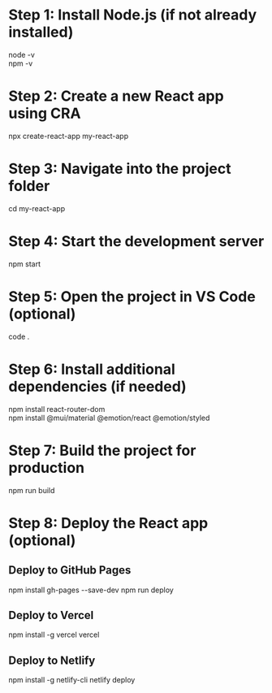 # Step 1: Install Node.js (if not already installed)
node -v  
npm -v   

# Step 2: Create a new React app using CRA
npx create-react-app my-react-app

# Step 3: Navigate into the project folder
cd my-react-app

# Step 4: Start the development server
npm start

# Step 5: Open the project in VS Code (optional)
code .

# Step 6: Install additional dependencies (if needed)
npm install react-router-dom  
npm install @mui/material @emotion/react @emotion/styled  

# Step 7: Build the project for production
npm run build

# Step 8: Deploy the React app (optional)
## Deploy to GitHub Pages
npm install gh-pages --save-dev
npm run deploy

## Deploy to Vercel
npm install -g vercel
vercel

## Deploy to Netlify
npm install -g netlify-cli
netlify deploy
